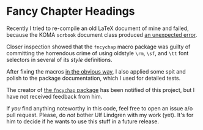 # Fancy Chapter Headings

Recently I tried to re-compile an old LaTeX document of mine and failed,
because the KOMA `scrbook` document class produced [an unexpected
error](https://komascript.de/node/2071).

Closer inspection showed that the `fncychap` macro package was guilty of
committing the horrendous crime of using oldstyle `\rm`, `\sf`, and `\tt`
font selectors in several of its _style_ definitions.

After fixing the macros [in the obvious
way](https://github.com/ascherer/fncychap/commit/5c5d5ab81a57177430a6f76cf6ebef1f17d0501b),
I also applied some spit and polish to the package documentation, which I used
for detailed tests.

The creator of [the `fncychap` package](https://ctan.org/pkg/fncychap) has been
notified of this project, but I have not received feedback from him.

If _you_ find anything noteworthy in this code, feel free to open an issue a/o
pull request. Please, do _not_ bother Ulf Lindgren with my work (yet). It's for
him to decide if he wants to use this stuff in a future release.

